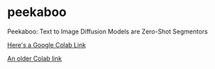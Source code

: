# peekaboo
Peekaboo: Text to Image Diffusion Models are Zero-Shot Segmentors

[Here's a Google Colab Link](https://colab.research.google.com/github/RyannDaGreat/peekaboo/blob/main/Peekaboo_For_Colab.ipynb)

[An older Colab link](https://colab.research.google.com/drive/19WNMthnIzLODKZtRNY0zm0Dbb2WyXq6b?usp=sharing)


